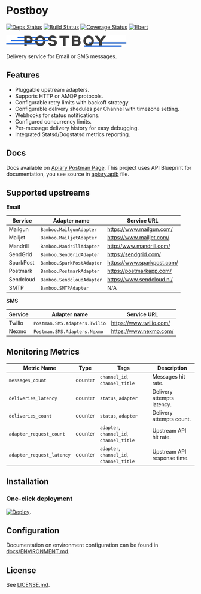# Postboy

[![Deps Status](https://beta.hexfaktor.org/badge/all/github/Nebo15/postboy.api.svg)](https://beta.hexfaktor.org/github/Nebo15/postboy.api) [![Build Status](https://travis-ci.org/Nebo15/postboy.api.svg?branch=master)](https://travis-ci.org/Nebo15/postboy.api) [![Coverage Status](https://coveralls.io/repos/github/Nebo15/postboy.api/badge.svg?branch=master)](https://coveralls.io/github/Nebo15/postboy.api?branch=master) [![Ebert](https://ebertapp.io/github/Nebo15/postboy.api.svg)](https://ebertapp.io/github/Nebo15/postboy.api)

![Man Logo](https://github.com/Nebo15/postboy.api/raw/master/docs/images/logo.png)

Delivery service for Email or SMS messages.

## Features

- Pluggable upstream adapters.
- Supports HTTP or AMQP protocols.
- Configurable retry limits with backoff strategy.
- Configurable delivery shedules per Channel with timezone setting.
- Webhooks for status notifications.
- Configured concurrency limits.
- Per-message delivery history for easy debugging.
- Integrated Statsd/Dogstatsd metrics reporting.

## Docs

Docs available on [Apiary Postman Page](http://docs.postboy.apiary.io/#). This project uses API Blueprint for documentation, you see source in [apiary.apib](apiary.apib) file.

## Supported upstreams

**Email**

| Service   | Adapter name              | Service URL                  |
| --------- | ------------------------- | ---------------------------- |
| Mailgun   | `Bamboo.MailgunAdapter`   | https://www.mailgun.com/     |
| Mailjet   | `Bamboo.MailjetAdapter`   | https://www.mailjet.com/     |
| Mandrill  | `Bamboo.MandrillAdapter`  | http://www.mandrill.com/     |
| SendGrid  | `Bamboo.SendGridAdapter`  | https://sendgrid.com/        |
| SparkPost | `Bamboo.SparkPostAdapter` | https://www.sparkpost.com/   |
| Postmark  | `Bamboo.PostmarkAdapter`  | https://postmarkapp.com/     |
| Sendcloud | `Bamboo.SendcloudAdapter` | https://www.sendcloud.nl/    |
| SMTP      | `Bamboo.SMTPAdapter`      | N/A                          |

**SMS**

| Service   | Adapter name                  | Service URL             |
| --------- | ----------------------------- | ----------------------- |
| Twilio    | `Postman.SMS.Adapters.Twilio` | https://www.twilio.com/ |
| Nexmo     | `Postman.SMS.Adapters.Nexmo`  | https://www.nexmo.com/  |

## Monitoring Metrics

| Metric Name               | Type    | Tags                          | Description |
| ------------------------- | ------- | ----------------------------- | ----------- |
| `messages_count`          | counter | `channel_id`, `channel_title` | Messages hit rate. |
| `deliveries_latency`      | counter | `status`, `adapter`           | Delivery attempts latency. |
| `deliveries_count`        | counter | `status`, `adapter`           | Delivery attempts count. |
| `adapter_request_count`   | counter | `adapter`, `channel_id`, `channel_title` | Upstream API hit rate. |
| `adapter_request_latency` | counter | `adapter`, `channel_id`, `channel_title` | Upstream API response time. |

## Installation

### One-click deployment

[![Deploy](https://www.herokucdn.com/deploy/button.svg)](https://heroku.com/deploy?template=https://github.com/Nebo15/postboy_api).

## Configuration

Documentation on environment configuration can be found in [docs/ENVIRONMENT.md](docs/ENVIRONMENT.md).

## License

See [LICENSE.md](LICENSE.md).

